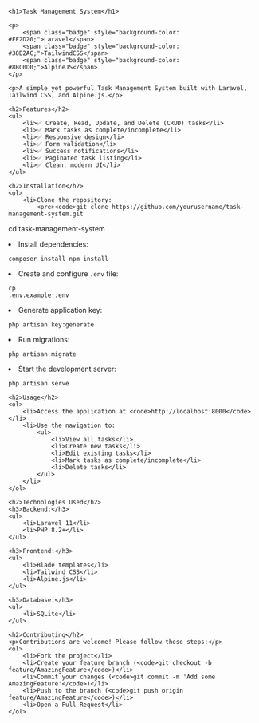     <h1>Task Management System</h1>

    <p>
        <span class="badge" style="background-color: #FF2D20;">Laravel</span>
        <span class="badge" style="background-color: #38B2AC;">TailwindCSS</span>
        <span class="badge" style="background-color: #8BC0D0;">AlpineJS</span>
    </p>

    <p>A simple yet powerful Task Management System built with Laravel, Tailwind CSS, and Alpine.js.</p>

    <h2>Features</h2>
    <ul>
        <li>✅ Create, Read, Update, and Delete (CRUD) tasks</li>
        <li>✅ Mark tasks as complete/incomplete</li>
        <li>✅ Responsive design</li>
        <li>✅ Form validation</li>
        <li>✅ Success notifications</li>
        <li>✅ Paginated task listing</li>
        <li>✅ Clean, modern UI</li>
    </ul>

    <h2>Installation</h2>
    <ol>
        <li>Clone the repository:
            <pre><code>git clone https://github.com/yourusername/task-management-system.git
cd task-management-system</code></pre>
        </li>
        <li>Install dependencies:
            <pre><code>composer install
npm install</code></pre>
        </li>
        <li>Create and configure <code>.env</code> file:
            <pre><code>cp .env.example .env</code></pre>
        </li>
        <li>Generate application key:
            <pre><code>php artisan key:generate</code></pre>
        </li>
        <li>Run migrations:
            <pre><code>php artisan migrate</code></pre>
        </li>
        <li>Start the development server:
            <pre><code>php artisan serve</code></pre>
        </li>
    </ol>

    <h2>Usage</h2>
    <ol>
        <li>Access the application at <code>http://localhost:8000</code></li>
        <li>Use the navigation to:
            <ul>
                <li>View all tasks</li>
                <li>Create new tasks</li>
                <li>Edit existing tasks</li>
                <li>Mark tasks as complete/incomplete</li>
                <li>Delete tasks</li>
            </ul>
        </li>
    </ol>

    <h2>Technologies Used</h2>
    <h3>Backend:</h3>
    <ul>
        <li>Laravel 11</li>
        <li>PHP 8.2+</li>
    </ul>

    <h3>Frontend:</h3>
    <ul>
        <li>Blade templates</li>
        <li>Tailwind CSS</li>
        <li>Alpine.js</li>
    </ul>

    <h3>Database:</h3>
    <ul>
        <li>SQLite</li>
    </ul>

    <h2>Contributing</h2>
    <p>Contributions are welcome! Please follow these steps:</p>
    <ol>
        <li>Fork the project</li>
        <li>Create your feature branch (<code>git checkout -b feature/AmazingFeature</code>)</li>
        <li>Commit your changes (<code>git commit -m 'Add some AmazingFeature'</code>)</li>
        <li>Push to the branch (<code>git push origin feature/AmazingFeature</code>)</li>
        <li>Open a Pull Request</li>
    </ol>

